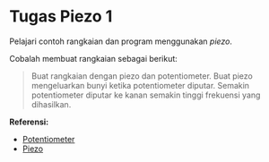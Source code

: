 # Tugas Piezo 1

Pelajari contoh rangkaian dan program menggunakan _piezo_.

Cobalah membuat rangkaian sebagai berikut:
> Buat rangkaian dengan piezo dan potentiometer. Buat piezo mengeluarkan bunyi ketika potentiometer diputar. Semakin potentiometer diputar ke kanan semakin tinggi frekuensi yang dihasilkan.


**Referensi:**
- [Potentiometer](../komponen-potensiometer.md)
- [Piezo](../komponen-piezo.md)